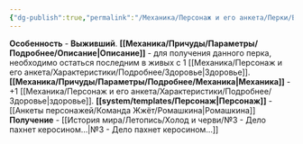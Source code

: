 ```yaml
---
{"dg-publish":true,"permalink":"/Механика/Персонаж и его анкета/Перки/Выживший/","noteIcon":"","created":"2025-07-30T10:44:49.295+03:00","updated":"2025-07-29T23:53:08.972+03:00"}
---
```


**Особенность** - **Выживший**.
**[[Механика/Причуды/Параметры/Подробнее/Описание\|Описание]]** - для получения данного перка, необходимо остаться последним в живых с 1 [[Механика/Персонаж и его анкета/Характеристики/Подробнее/Здоровье\|Здоровье]].
**[[Механика/Причуды/Параметры/Подробнее/Механика\|Механика]]** - +1 [[Механика/Персонаж и его анкета/Характеристики/Подробнее/Здоровье\|здоровье]].
**[[system/templates/Персонаж\|Персонаж]]** - [[Анкеты персонажей/Команда Жжёт/Ромашкина\|Ромашкина]]
**Получение** - [[История мира/Летопись/Холод и черви/№3 - Дело пахнет керосином…\|№3 - Дело пахнет керосином…]]